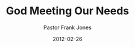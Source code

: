 ---
lunr: "true"
title: "God Meeting Our Needs"
author: "Pastor Frank Jones"
postDate: "02-26-2012"
date: 2012-02-26
category: "sermons"
slug: "2012/02/GodMeetingOurNeeds"
icon: microphone
audioLink: "GodMeetingOurNeeds"
tags: [need meeter]
mp3: "GodMeetingOurNeeds/02262012.mp3"
ogg: "GodMeetingOurNeeds/02262012.ogg"
linkurl: "https://archive.org/download/GodMeetingOurNeeds/GodMeetingOurNeeds_files.xml"
ipath: "https://archive.org/download/GodMeetingOurNeeds/02262012.mp3"
layout: sermon.html
---